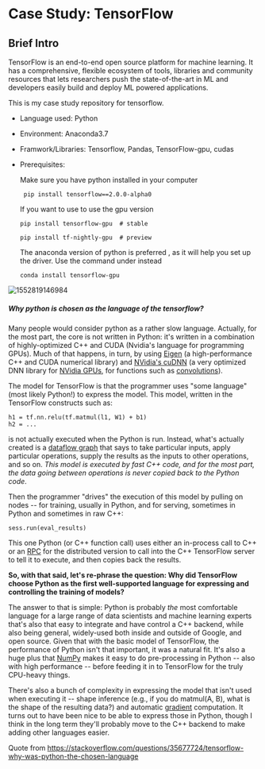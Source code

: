 # Case Study: TensorFlow

## Brief Intro

TensorFlow is an end-to-end open source platform for machine learning. It has a comprehensive, flexible ecosystem of tools, libraries and community resources that lets researchers push the state-of-the-art in ML and developers easily build and deploy ML powered applications.

This is my case study repository for tensorflow.

- Language used: Python

- Environment: Anaconda3.7

- Framwork/Libraries: Tensorflow, Pandas, TensorFlow-gpu, cudas

- Prerequisites:

  Make sure you have python installed in your computer

  ```bsh
   pip install tensorflow==2.0.0-alpha0 
  ```

  If you want to use to use the gpu version

  ```bsh
  pip install tensorflow-gpu  # stable
  
  pip install tf-nightly-gpu  # preview
  ```

  The anaconda version of python is preferred , as it will help you set up the driver. Use the command under instead

  ```bsh
  conda install tensorflow-gpu 
  ```

![1552819146984](D:\git\case-study-8128\documentation\tensorflow-ecosystem.jpg)

##### Why python is chosen as the language of the tensorflow?

Many people would consider python as a rather slow language. Actually, for the most part, the core is not written in Python: it's written in a combination of highly-optimized C++ and CUDA (Nvidia's language for programming GPUs). Much of that happens, in turn, by using [Eigen](http://eigen.tuxfamily.org/index.php?title=Main_Page) (a high-performance C++ and CUDA numerical library) and [NVidia's cuDNN](https://developer.nvidia.com/cudnn) (a very optimized DNN library for [NVidia GPUs](https://developer.nvidia.com/cuda-gpus), for functions such as [convolutions](https://en.wikipedia.org/wiki/Convolutional_neural_network)).

The model for TensorFlow is that the programmer uses "some language" (most likely Python!) to express the model. This model, written in the TensorFlow constructs such as:

```
h1 = tf.nn.relu(tf.matmul(l1, W1) + b1)
h2 = ...
```

is not actually executed when the Python is run. Instead, what's actually created is a [dataflow graph](https://www.tensorflow.org/get_started/graph_viz) that says to take particular inputs, apply particular operations, supply the results as the inputs to other operations, and so on. *This model is executed by fast C++ code, and for the most part, the data going between operations is never copied back to the Python code*.

Then the programmer "drives" the execution of this model by pulling on nodes -- for training, usually in Python, and for serving, sometimes in Python and sometimes in raw C++:

```
sess.run(eval_results)
```

This one Python (or C++ function call) uses either an in-process call to C++ or an [RPC](https://en.wikipedia.org/wiki/Remote_procedure_call) for the distributed version to call into the C++ TensorFlow server to tell it to execute, and then copies back the results.

**So, with that said, let's re-phrase the question: Why did TensorFlow choose Python as the first well-supported language for expressing and controlling the training of models?**

The answer to that is simple: Python is probably *the* most comfortable language for a large range of data scientists and machine learning experts that's also that easy to integrate and have control a C++ backend, while also being general, widely-used both inside and outside of Google, and open source. Given that with the basic model of TensorFlow, the performance of Python isn't that important, it was a natural fit. It's also a huge plus that [NumPy](http://www.numpy.org/) makes it easy to do pre-processing in Python -- also with high performance -- before feeding it in to TensorFlow for the truly CPU-heavy things.

There's also a bunch of complexity in expressing the model that isn't used when executing it -- shape inference (e.g., if you do matmul(A, B), what is the shape of the resulting data?) and automatic [gradient](https://en.wikipedia.org/wiki/Gradient) computation. It turns out to have been nice to be able to express those in Python, though I think in the long term they'll probably move to the C++ backend to make adding other languages easier.

Quote from <https://stackoverflow.com/questions/35677724/tensorflow-why-was-python-the-chosen-language>

